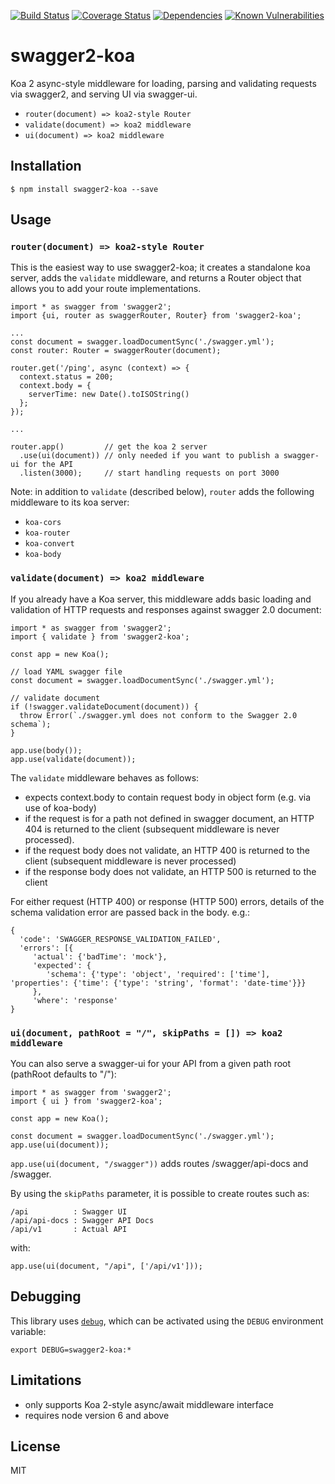 [![Build Status](https://travis-ci.org/carlansley/swagger2-koa.svg?branch=master)](https://travis-ci.org/carlansley/swagger2-koa)
[![Coverage Status](https://coveralls.io/repos/github/carlansley/swagger2-koa/badge.svg?branch=master)](https://coveralls.io/github/carlansley/swagger2-koa?branch=master)
[![Dependencies](https://david-dm.org/carlansley/swagger2-koa.svg)](https://raw.githubusercontent.com/carlansley/swagger2-koa/master/package.json)
[![Known Vulnerabilities](https://snyk.io/test/github/carlansley/swagger2-koa/badge.svg)](https://snyk.io/test/github/carlansley/swagger2-koa)

# swagger2-koa
Koa 2 async-style middleware for loading, parsing and validating requests via swagger2, and serving UI via swagger-ui.
* `router(document) => koa2-style Router`
* `validate(document) => koa2 middleware`
* `ui(document) => koa2 middleware`

## Installation

```shell
$ npm install swagger2-koa --save
```

## Usage

### `router(document) => koa2-style Router`

This is the easiest way to use swagger2-koa; it creates a standalone koa server, adds the `validate` middleware, and returns a
Router object that allows you to add your route implementations.

```
import * as swagger from 'swagger2';
import {ui, router as swaggerRouter, Router} from 'swagger2-koa';

...
const document = swagger.loadDocumentSync('./swagger.yml');
const router: Router = swaggerRouter(document);

router.get('/ping', async (context) => {
  context.status = 200;
  context.body = {
    serverTime: new Date().toISOString()
  };
});

...

router.app()         // get the koa 2 server
  .use(ui(document)) // only needed if you want to publish a swagger-ui for the API
  .listen(3000);     // start handling requests on port 3000

```

Note: in addition to `validate` (described below), `router` adds the following middleware to its koa server:
* `koa-cors`
* `koa-router`
* `koa-convert`
* `koa-body`

### `validate(document) => koa2 middleware`
If you already have a Koa server, this middleware adds basic loading and validation of HTTP requests and responses against
swagger 2.0 document:

```
import * as swagger from 'swagger2';
import { validate } from 'swagger2-koa';

const app = new Koa();

// load YAML swagger file
const document = swagger.loadDocumentSync('./swagger.yml');

// validate document
if (!swagger.validateDocument(document)) {
  throw Error(`./swagger.yml does not conform to the Swagger 2.0 schema`);
}

app.use(body());
app.use(validate(document));

```

The `validate` middleware behaves as follows:
* expects context.body to contain request body in object form (e.g. via use of koa-body)
* if the request is for a path not defined in swagger document, an HTTP 404 is returned to the client (subsequent middleware is never processed).
* if the request body does not validate, an HTTP 400 is returned to the client (subsequent middleware is never processed)
* if the response body does not validate, an HTTP 500 is returned to the client

For either request (HTTP 400) or response (HTTP 500) errors, details of the schema validation error are passed back in the body. e.g.:

```
{
  'code': 'SWAGGER_RESPONSE_VALIDATION_FAILED',
  'errors': [{
     'actual': {'badTime': 'mock'},
     'expected': {
        'schema': {'type': 'object', 'required': ['time'], 'properties': {'time': {'type': 'string', 'format': 'date-time'}}}
     },
     'where': 'response'
}
```

### `ui(document, pathRoot = "/", skipPaths = []) => koa2 middleware`

You can also serve a swagger-ui for your API from a given path root (pathRoot defaults to "/"):

```
import * as swagger from 'swagger2';
import { ui } from 'swagger2-koa';

const app = new Koa();

const document = swagger.loadDocumentSync('./swagger.yml');
app.use(ui(document));

```

`app.use(ui(document, "/swagger"))` adds routes /swagger/api-docs and /swagger.

By using the `skipPaths` parameter, it is possible to create routes such as:

```
/api          : Swagger UI
/api/api-docs : Swagger API Docs
/api/v1       : Actual API
```

with:

````
app.use(ui(document, "/api", ['/api/v1']));
````

## Debugging

This library uses [`debug`](https://github.com/visionmedia/debug), which can be activated using the
`DEBUG` environment variable:

```
export DEBUG=swagger2-koa:*
```

## Limitations

* only supports Koa 2-style async/await middleware interface
* requires node version 6 and above

## License

MIT
